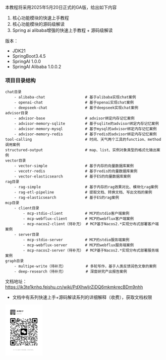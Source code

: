 本教程将采用2025年5月20日正式的GA版，给出如下内容
1. 核心功能模块的快速上手教程
2. 核心功能模块的源码级解读
3. Spring ai alibaba增强的快速上手教程 + 源码级解读

版本：
- JDK21
- SpringBoot3.4.5
- SpringAI 1.0.0
- SpringAI Alibaba 1.0.0.2

### 项目目录结构
```text
chat目录                            
    - alibaba-chat                  # 基于alibaba实现chat案例
    - openai-chat                   # 基于openai实现chat案例
    - deepseek-chat                 # 基于deepseek实现chat案例
advisor目录                         
    - advisor-base                  # advisor绑定内存记忆案例
    - advisor-memory-sqlite         # 基于sqlite的advisor绑定内存记忆案例
    - advisor-memory-mysql          # 基于mysql的advisor绑定内存记忆案例
    - advisor-memory-redis          # 基于redis的advisor绑定内存记忆案例
tool-calling                        # 时间、天气两个工具的function、method调用案例
structured-output                   # map、list、实例对象类型的格式化输出案例
vector目录                         
    - vector-simple                 # 基于内存的向量数据库案例
    - vecotr-redis                  # 基于redis的向量数据库案例
    - vector-elasticsearch          # 基于ES的向量数据库案例
rag目录                             
    - rag-simple                    # 基于内存的rag效果对比、模块化rag案例
    - rag-etl-pipeline              # 提取文档、转换文档、写出文档的案例   
    - rag-elasticsearch             # 基于ES的rag案例
mcp目录                             
    - client目录                        
        - mcp-stdio-client          # MCP的stdio客户端案例
        - mcp-webflux-client        # MCP的webflux客户端案例
        - mcp-nacos2-client（待补充） # MCP基于Nacos2.*实现分布式部署客户端案例
    - server目录                     
        - mcp-stdio-server          # MCP的stdio服务端案例
        - mcp-webflux-server        # MCP的webflux服务端案例
        - mcp-nacos2-server（待补充） # MCP基于Nacos2.*实现分布式部署服务端案例
graph目录                           
    - multipe-write（待补充）         # 多轮写作，基于人类反馈润色文章的案例
    - deep-research（待补充）         # 深度研究产出报告案例                           
```


文档地址：https://ik3te1knhq.feishu.cn/wiki/PdXhwljrZiDQ6mkmkrecBDm9nhh
- 文档中有系列快速上手+源码解读系列的详细解释（收费），获取文档权限

<img src="docx/vx.png" style="width:120px">
